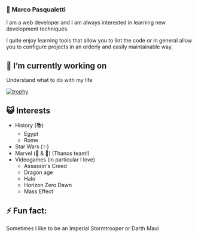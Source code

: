 ### 🤝 Marco Pasqualetti
I am a web developer and I am always interested in learning new development techniques.

I quite enjoy learning tools that allow you to lint the code or in general allow you to configure projects in an orderly and easily maintainable way.

## 🔭 I’m currently working on
Understand what to do with my life

<!--
Rewriting [RactiveJS](https://ractive.js.org) in typescript!
-->

<!--
## 💻 Skills
* Javascript
  * ES6
  * Typescript
* CSS
  * CSS3
  * SCSS
  * PostCSS
-->
[![trophy](https://github-profile-trophy.vercel.app/?username=marcalexiei&theme=onedark)](https://github.com/ryo-ma/github-profile-trophy)

## 😺 Interests
* History (📚)
  * Egypt
  * Rome
* Star Wars (✨)
* Marvel (📓 & 🎥) (Thanos team!)
* Videogames (in particular I love)
  * Assassin's Creed
  * Dragon age
  * Halo
  * Horizon Zero Dawn
  * Mass Effect

## ⚡ Fun fact:
Sometimes I like to be an Imperial Stormtrooper or Darth Maul


<!--
**marcalexiei/marcalexiei** is a ✨ _special_ ✨ repository because its `README.md` (this file) appears on your GitHub profile.

Here are some ideas to get you started:

-  ...
- 🌱 I’m currently learning ...
- 👯 I’m looking to collaborate on ...
- 🤔 I’m looking for help with ...
- 💬 Ask me about ...
- 📫 How to reach me: ...
- 😄 Pronouns: ...
-->
